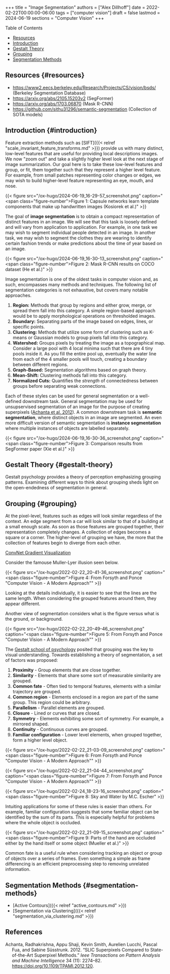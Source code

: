 +++
title = "Image Segmentation"
authors = ["Alex Dillhoff"]
date = 2022-02-22T00:00:00-06:00
tags = ["computer vision"]
draft = false
lastmod = 2024-06-19
sections = "Computer Vision"
+++

<div class="ox-hugo-toc toc">

<div class="heading">Table of Contents</div>

- [Resources](#resources)
- [Introduction](#introduction)
- [Gestalt Theory](#gestalt-theory)
- [Grouping](#grouping)
- [Segmentation Methods](#segmentation-methods)

</div>
<!--endtoc-->



## Resources {#resources}

-   <https://www2.eecs.berkeley.edu/Research/Projects/CS/vision/bsds/> (Berkeley Segmentation Database)
-   <https://arxiv.org/abs/2105.15203v2> (SegFormer)
-   <https://arxiv.org/abs/1703.06870> (Mask R-CNN)
-   <https://github.com/sithu31296/semantic-segmentation> (Collection of SOTA models)


## Introduction {#introduction}

Feature extraction methods such as [SIFT]({{< relref "scale_invariant_feature_transforms.md" >}}) provide us with many distinct, low-level features that are useful for providing local descriptions images. We now "zoom out" and take a slightly higher level look at the next stage of image summarization.
Our goal here is to take these low-level features and group, or fit, them together such that they represent a higher level feature. For example, from small patches representing color changes or edges, we may wish to build higher-level feature representing an eye, mouth, and nose.

{{< figure src="/ox-hugo/2024-06-19_16-29-57_screenshot.png" caption="<span class=\"figure-number\">Figure 1: </span>Capsule networks learn template components that make up handwritten images (Kosiorek et al.)" >}}

The goal of **image segmentation** is to obtain a compact representation of distinct features in an image. We will see that this task is loosely defined and will vary from application to application. For example, in one task we may wish to segment individual people detected in an image. In another task, we may wish to segment the clothes they are wearing to identify certain fashion trends or make predictions about the time of year based on an image.

{{< figure src="/ox-hugo/2024-06-19_16-30-13_screenshot.png" caption="<span class=\"figure-number\">Figure 2: </span>Mask R-CNN results on COCO dataset (He et al.)" >}}

Image segmentation is one of the oldest tasks in computer vision and, as such, encompasses many methods and techniques. The following list of segmentation categories is not exhaustive, but covers many notable approaches.

1.  **Region:** Methods that group by regions and either grow, merge, or spread them fall into this category. A simple region-based approach would be to apply morphological operations on thresholded images.
2.  **Boundary:** Separating parts of the image based on edges, lines, or specific points.
3.  **Clustering:** Methods that utilize some form of clustering such as K-means or Gaussian models to group pixels fall into this category.
4.  **Watershed:** Groups pixels by treating the image as a topographical map. Consider a large pool with 4 local minima such that there are 4 tiny pools inside it. As you fill the entire pool up, eventually the water line from each of the 4 smaller pools will touch, creating a boundary between different regions.
5.  **Graph-Based:** Segmentation algorithms based on graph theory.
6.  **Mean-Shift:** Clustering methods fall into this category.
7.  **Normalized Cuts:** Quantifies the _strength_ of connectedness between groups before separating weak connections.

Each of these styles can be used for general segmentation or a well-defined downstream task. General segmentation may be used for unsupservised segmentation of an image for the purpose of creating superpixels (<a href="#citeproc_bib_item_1">Achanta et al. 2012</a>). A common downstream task is **semantic segmentation**, where distinct objects in an image are segmented. An even more difficult version of semantic segmentation is **instance segmentation** where multiple instances of objects are labelled separately.

{{< figure src="/ox-hugo/2024-06-19_16-30-36_screenshot.png" caption="<span class=\"figure-number\">Figure 3: </span>Comparison results from SegFormer paper (Xie et al.)" >}}


## Gestalt Theory {#gestalt-theory}

Gestalt psychology provides a theory of perception emphasizing grouping patterns. Examining different ways to think about grouping sheds light on the open-endedness of segmentation in general.


## Grouping {#grouping}

At the pixel-level, features such as edges will look similar regardless of the context.
An edge segment from a car will look similar to that of a building at a small enough scale.
As soon as those features are grouped together, their representation completely changes.
A collection of edges becomes a square or a corner.
The higher-level of grouping we have, the more that the collection of features begin to diverge from each other.

[ConvNet Gradient Visualization](https://www.katnoria.com/gradvizv1/)

Consider the famouse Muller-Lyer illusion seen below.

{{< figure src="/ox-hugo/2022-02-22_20-41-36_screenshot.png" caption="<span class=\"figure-number\">Figure 4: </span>From Forsyth and Ponce \"Computer Vision - A Modern Approach\"" >}}

Looking at the details individually, it is easier to see that the lines are the same length.
When considering the grouped features around them, they appear different.

Another view of segmentation considers what is the figure versus what is the ground, or background.

{{< figure src="/ox-hugo/2022-02-22_20-49-46_screenshot.png" caption="<span class=\"figure-number\">Figure 5: </span>From Forsyth and Ponce \"Computer Vision - A Modern Approach\"" >}}

The [Gestalt school of psychology](https://en.wikipedia.org/wiki/Gestalt_psychology) posited that grouping was the key to visual understanding.
Towards establishing a theory of segmentation, a set of factors was proposed:

1.  **Proximity** - Group elements that are close together.
2.  **Similarity** - Elements that share some sort of measurable similarity are grouped.
3.  **Common fate** - Often tied to temporal features, elements with a similar trajectory are grouped.
4.  **Common region** - Elements enclosed in a region are part of the same group. This region could be arbitrary.
5.  **Parallelism** - Parallel elements are grouped.
6.  **Closure** - Lined or curves that are closed.
7.  **Symmetry** - Elements exhibiting some sort of symmetry. For example, a mirrored shaped.
8.  **Continuity** - Continuous curves are grouped.
9.  **Familiar configuration** - Lower level elements, when grouped together, form a higher level object.

{{< figure src="/ox-hugo/2022-02-22_21-03-09_screenshot.png" caption="<span class=\"figure-number\">Figure 6: </span>From Forsyth and Ponce \"Computer Vision - A Modern Approach\"" >}}

{{< figure src="/ox-hugo/2022-02-22_21-04-44_screenshot.png" caption="<span class=\"figure-number\">Figure 7: </span>From Forsyth and Ponce \"Computer Vision - A Modern Approach\"" >}}

{{< figure src="/ox-hugo/2022-02-24_18-23-16_screenshot.png" caption="<span class=\"figure-number\">Figure 8: </span>Sky and Water by M.C. Escher" >}}

Intuiting applications for some of these rules is easier than others.
For example, familiar configuration suggests that some familiar object can be identified by the sum of its parts.
This is especially helpful for problems where the whole object is occluded.

{{< figure src="/ox-hugo/2022-02-22_21-09-15_screenshot.png" caption="<span class=\"figure-number\">Figure 9: </span>Parts of the hand are occluded either by the hand itself or some object (Mueller et al.)" >}}

Common fate is a useful rule when considering tracking an object or group of objects over a series of frames.
Even something a simple as frame differencing is an efficient preprocessing step to removing unrelated information.


## Segmentation Methods {#segmentation-methods}

-   [Active Contours]({{< relref "active_contours.md" >}})
-   [Segmentation via Clustering]({{< relref "segmentation_via_clustering.md" >}})

## References

<style>.csl-entry{text-indent: -1.5em; margin-left: 1.5em;}</style><div class="csl-bib-body">
  <div class="csl-entry"><a id="citeproc_bib_item_1"></a>Achanta, Radhakrishna, Appu Shaji, Kevin Smith, Aurelien Lucchi, Pascal Fua, and Sabine Süsstrunk. 2012. “SLIC Superpixels Compared to State-of-the-Art Superpixel Methods.” <i>Ieee Transactions on Pattern Analysis and Machine Intelligence</i> 34 (11): 2274–82. <a href="https://doi.org/10.1109/TPAMI.2012.120">https://doi.org/10.1109/TPAMI.2012.120</a>.</div>
</div>
